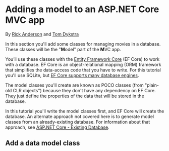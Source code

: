 # Adding a model to an ASP.NET Core MVC app

By [Rick Anderson](https://twitter.com/RickAndMSFT) and [Tom Dykstra](https://github.com/tdykstra)

In this section you'll add some classes for managing movies in a database. These classes will be the "**M**odel" part of the **M**VC app.

You’ll use these classes with the [Entity Framework Core](https://docs.microsoft.com/ef/core) (EF Core) to work with a database. EF Core is an object-relational mapping (ORM) framework that simplifies the data-access code that you have to write. For this tutorial you'll use SQLite, but [EF Core supports many database engines](https://docs.microsoft.com/ef/core/providers/).

The model classes you'll create are known as POCO classes (from "plain-old CLR objects") because they don't have any dependency on EF Core.  They just define the properties of the data that will be stored in the database.

In this tutorial you'll write the model classes first, and EF Core will create the database. An alternate approach not covered here is to generate model classes from an already-existing database. For information about that approach, see [ASP.NET Core - Existing Database](https://docs.microsoft.com/ef/core/get-started/aspnetcore/existing-db).

## Add a data model class
